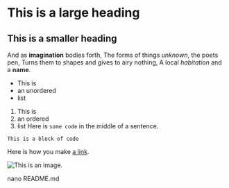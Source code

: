 # This is a large heading
## This is a smaller heading
And as **imagination** bodies forth, The forms of things *unknown*, the 
poets pen, Turns them to shapes and gives to airy nothing, A local 
*habitation* and a **name**.
- This is 
- an unordered 
- list 
1. This is 
2. an ordered 
3. list Here is `some code` in the middle of a sentence. 
```
This is a block of code 
```
Here is how you make [a link](https://www.wikipedia.org/). 

![This is an image.](https://github.com/yihui/xaringan/releases/download/v0.0.2/karl-moustache.jpg)

nano README.md
